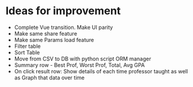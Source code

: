 # Ideas for improvement
* Complete Vue transition. Make UI parity
* Make same share feature
* Make same Params load feature
* Filter table
* Sort Table
* Move from CSV to DB with python script ORM manager
* Summary row - Best Prof, Worst Prof, Total, Avg GPA
* On click result row: Show details of each time professor taught as well as Graph that data over time